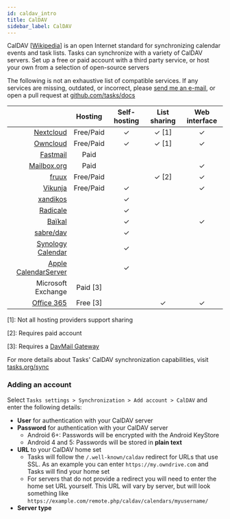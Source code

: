 ```yaml
---
id: caldav_intro
title: CalDAV
sidebar_label: CalDAV
---
```


CalDAV [[Wikipedia](https://en.wikipedia.org/wiki/CalDAV)] is an open Internet
standard for synchronizing calendar events and task lists.  Tasks can
synchronize with a variety of CalDAV servers. Set up a free or paid account
with a third party service, or host your own from a selection of open-source
servers

The following is not an exhaustive list of compatible services. If any services
are missing, outdated, or incorrect, please [send me an e-mail](mailto:support@tasks.org), or open a pull request at
[github.com/tasks/docs](https://github.com/tasks/docs)

|   | Hosting | Self-hosting | List sharing | Web interface |
| -:|:-------:|:------------:|:------------:|:-------------:|
| [Nextcloud](https://nextcloud.com/providers/) | Free/Paid | ✓ | ✓ [1] | ✓ |
| [Owncloud](https://owncloud.com/partners/find-a-partner/) | Free/Paid | ✓ | ✓ [1] | ✓ |
| [Fastmail](https://fastmail.com/) | Paid | | | |
| [Mailbox.org](https://mailbox.org) | Paid | | | ✓ |
| [fruux](https://fruux.com) | Free/Paid | | ✓ [2] | ✓ |
| [Vikunja](https://vikunja.io/docs/caldav/) | Free/Paid | ✓ | | ✓ |
| [xandikos](https://xandikos.org) | | ✓ | | |
| [Radicale](https://radicale.org) | | ✓ | | |
| [Baïkal](http://sabre.io/baikal/) | | ✓ | | ✓ |
| [sabre/dav](http://sabre.io/) | | ✓ | | |
| [Synology Calendar](https://www.synology.com/en-us/dsm/feature/calendar) | | ✓ | | |
| [Apple CalendarServer](https://www.calendarserver.org/) | | ✓ | | |
| Microsoft Exchange | Paid [3] | | | |
| [Office 365](https://office365.com) | Free [3] | | ✓ | ✓ |

[1]: Not all hosting providers support sharing

[2]: Requires paid account

[3]: Requires a [DavMail Gateway](http://davmail.sourceforge.net/)


For more details about Tasks' CalDAV synchronization capabilities, visit
[tasks.org/sync](sync.md)

### Adding an account

Select ```Tasks settings > Synchronization > Add account > CalDAV``` and enter
the following details:

* **User** for authentication with your CalDAV server
* **Password** for authentication with your CalDAV server
  * Android 6+: Passwords will be encrypted with the Android KeyStore
  * Android 4 and 5: Passwords will be stored in **plain text**
* **URL** to your CalDAV home set
  * Tasks will follow the ```/.well-known/caldav``` redirect for URLs that use
    SSL. As an example you can enter ```https://my.owndrive.com``` and Tasks
    will find your home set
  * For servers that do not provide a redirect you will need to enter the home
    set URL yourself. This URL will vary by server, but will look something
    like ```https://example.com/remote.php/caldav/calendars/myusername/```
* **Server type**
